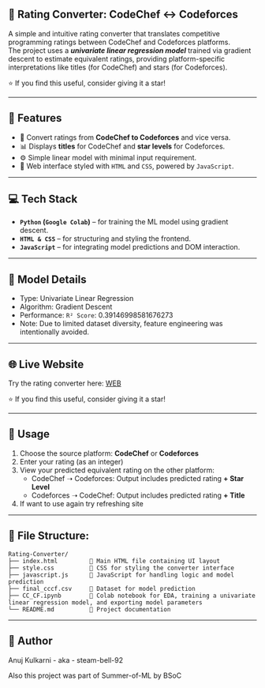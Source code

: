## 🔁 Rating Converter: CodeChef ↔ Codeforces

A simple and intuitive rating converter that translates competitive programming ratings between CodeChef and Codeforces platforms.<br>
The project uses a ***univariate linear regression model*** trained via gradient descent to estimate equivalent ratings, providing platform-specific interpretations like titles (for CodeChef) and stars (for Codeforces).

⭐ If you find this useful, consider giving it a star!

---

## 📌 Features

- 🔄 Convert ratings from **CodeChef to Codeforces** and vice versa.
- 📊 Displays **titles** for CodeChef and **star levels** for Codeforces.
- ⚙️ Simple linear model with minimal input requirement.
- 🌈 Web interface styled with `HTML` and `CSS`, powered by `JavaScript`.

---

## 💻 Tech Stack

- **`Python` (`Google Colab`)** – for training the ML model using gradient descent.
- **`HTML & CSS`** – for structuring and styling the frontend.
- **`JavaScript`** – for integrating model predictions and DOM interaction.

---

## 🧠 Model Details

- Type: Univariate Linear Regression
- Algorithm: Gradient Descent
- Performance: `R² Score`: 0.39146998581676273
- Note: Due to limited dataset diversity, feature engineering was intentionally avoided.

---

## 🌐 Live Website
<p>Try the rating converter here: <a href='https://steam-bell-92.github.io/Rating-Converter/'>WEB</a></p>
⭐ If you find this useful, consider giving it a star!

---

## 🚀 Usage

1. Choose the source platform: **CodeChef** or **Codeforces**
2. Enter your rating (as an integer)
3. View your predicted equivalent rating on the other platform:
   - CodeChef ➝ Codeforces: Output includes predicted rating **+ Star Level**
   - Codeforces ➝ CodeChef: Output includes predicted rating **+ Title**
4. If want to use again try refreshing site

---

## 📁 File Structure:
```
Rating-Converter/
├── index.html         🔹 Main HTML file containing UI layout
├── style.css          🔹 CSS for styling the converter interface
├── javascript.js      🔹 JavaScript for handling logic and model prediction
├── final_cccf.csv     🔹 Dataset for model prediction
├── CC_CF.ipynb        🔹 Colab notebook for EDA, training a univariate linear regression model, and exporting model parameters
└── README.md          🔹 Project documentation
```

---

## 👤 Author
Anuj Kulkarni - aka - steam-bell-92

Also this project was part of Summer-of-ML by BSoC
